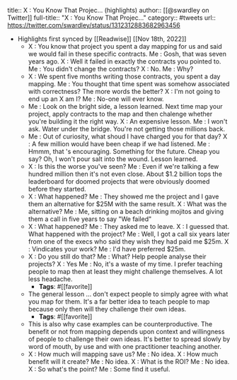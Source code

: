 title:: X : You Know That Projec... (highlights)
author:: [[@swardley on Twitter]]
full-title:: "X : You Know That Projec..."
category:: #tweets
url:: https://twitter.com/swardley/status/1312312883682963456

- Highlights first synced by [[Readwise]] [[Nov 18th, 2022]]
	- X : You know that project you spent a day mapping for us and said we would fail in these specific contracts.
	  Me : Gosh, that was seven years ago.
	  X : Well it failed in exactly the contracts you pointed to.
	  Me : You didn't change the contracts?
	  X : No.
	  Me : Why?
	- X : We spent five months writing those contracts, you spent a day mapping.
	  Me : You thought that time spent was somehow associated with correctness? The more words the better?
	  X : I'm not going to end up an X am I?
	  Me : No-one will ever know.
	- Me : Look on the bright side, a lesson learned. Next time map your project, apply contracts to the map and then chalenge whether you're building it the right way.
	  X : An expensive lesson.
	  Me : I won't ask. Water under the bridge. You're not getting those millions back.
	- Me : Out of curiosity, what shoud I have charged you for that day?
	  X : A few million would have been cheap if we had listened.
	  Me : Hmmm, that 's encouraging. Something for the future. Cheap you say? Oh, I won't pour salt into the wound. Lesson learned.
	- X : Is this the worse you've seen?
	  Me : Even if we're talking a few hundred million then it's not even close. About $1.2 billion tops the leaderboard for doomed projects that were obviously doomed before they started.
	- X : What happened?
	  Me : They showed me the project and I gave them an alternative for $25M with the same result.
	  X : What was the alternative?
	  Me : Me, sitting on a beach drinking mojitos and giving them a call in five years to say "We failed"
	- X : What happened?
	  Me : They asked me to leave.
	  X : I guessed that. What happened with the project?
	  Me : Well, I got a call six years later from one of the execs who said they wish they had paid me $25m.
	  X : Vindicates your work?
	  Me : I'd have preferred $25m.
	- X : Do you still do that?
	  Me : What? Help people analyse their projects?
	  X : Yes
	  Me : No, it's a waste of my time. I prefer teaching people to map then at least they might challenge themselves. A lot less headache.
		- **Tags**: #[[favorite]]
	- The general lesson ... don't expect people to simply agree with what you map for them. It's a far better idea to teach people to map because only then will they challenge their own ideas.
		- **Tags**: #[[favorite]]
	- This is also why case examples can be counterproductive. The benefit or not from mapping depends upon context and willingness of people to challenge their own ideas. It's better to spread slowly by word of mouth, by use and with one practitioner teaching another.
	- X : How much will mapping save us?
	  Me : No idea.
	  X : How much benefit will it create?
	  Me : No idea.
	  X : What is the ROI?
	  Me : No idea.
	  X : So what's the point?
	  Me : Some find it useful.